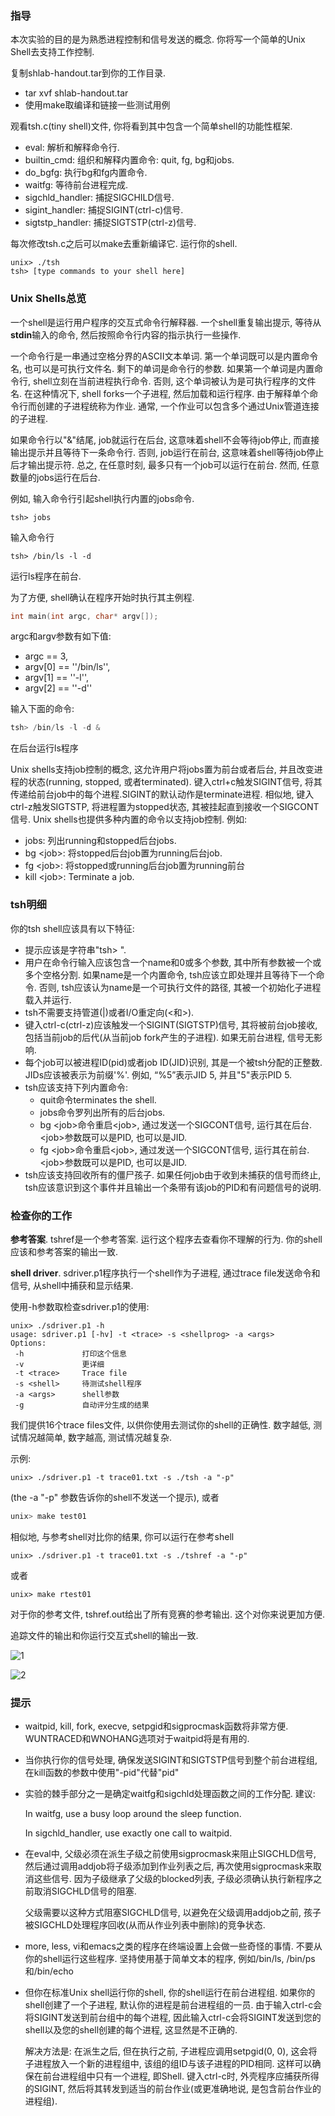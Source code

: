 ### 指导

本次实验的目的是为熟悉进程控制和信号发送的概念. 你将写一个简单的Unix Shell去支持工作控制.

复制shlab-handout.tar到你的工作目录.

* tar xvf shlab-handout.tar
* 使用make取编译和链接一些测试用例

观看tsh.c(tiny shell)文件, 你将看到其中包含一个简单shell的功能性框架.

* eval: 解析和解释命令行.
* builtin_cmd: 组织和解释内置命令: quit, fg, bg和jobs.
* do_bgfg: 执行bg和fg内置命令.
* waitfg: 等待前台进程完成.
* sigchld_handler: 捕捉SIGCHILD信号.
* sigint_handler: 捕捉SIGINT(ctrl-c)信号.
* sigtstp_handler: 捕捉SIGTSTP(ctrl-z)信号.

每次修改tsh.c之后可以make去重新编译它. 运行你的shell.

```shell
unix> ./tsh
tsh> [type commands to your shell here]
```

### Unix Shells总览

一个shell是运行用户程序的交互式命令行解释器. 一个shell重复输出提示, 等待从**stdin**输入的命令, 然后按照命令行内容的指示执行一些操作. 

一个命令行是一串通过空格分界的ASCII文本单词. 第一个单词既可以是内置命令名, 也可以是可执行文件名. 剩下的单词是命令行的参数. 如果第一个单词是内置命令行, shell立刻在当前进程执行命令. 否则, 这个单词被认为是可执行程序的文件名. 在这种情况下, shell forks一个子进程, 然后加载和运行程序. 由于解释单个命令行而创建的子进程统称为作业. 通常, 一个作业可以包含多个通过Unix管道连接的子进程. 

如果命令行以"&"结尾, job就运行在后台, 这意味着shell不会等待job停止, 而直接输出提示并且等待下一条命令行. 否则, job运行在前台, 这意味着shell等待job停止后才输出提示符. 总之, 在任意时刻, 最多只有一个job可以运行在前台. 然而, 任意数量的jobs运行在后台.

例如, 输入命令行引起shell执行内置的jobs命令.

```shell
tsh> jobs
```

输入命令行

```shell
tsh> /bin/ls -l -d
```

运行ls程序在前台. 

为了方便, shell确认在程序开始时执行其主例程.

```c
int main(int argc, char* argv[]);
```

argc和argv参数有如下值:

* argc == 3,
* argv[0] == ''/bin/ls'',
* argv[1] == ''-l'',
* argv[2] == ''-d''

输入下面的命令:

```c
tsh> /bin/ls -l -d &
```

在后台运行ls程序

Unix shells支持job控制的概念, 这允许用户将jobs置为前台或者后台, 并且改变进程的状态(running, stopped, 或者terminated). 键入ctrl+c触发SIGINT信号, 将其传递给前台job中的每个进程.SIGINT的默认动作是terminate进程. 相似地, 键入ctrl-z触发SIGTSTP, 将进程置为stopped状态, 其被挂起直到接收一个SIGCONT信号. Unix shells也提供多种内置的命令以支持job控制. 例如:

* jobs: 列出running和stopped后台jobs.
* bg \<job\>: 将stopped后台job置为running后台job.
* fg \<job\>: 将stopped或running后台job置为running前台
* kill \<job\>: Terminate a job.

### tsh明细

你的tsh shell应该具有以下特征:

* 提示应该是字符串"tsh> ".
* 用户在命令行输入应该包含一个name和0或多个参数, 其中所有参数被一个或多个空格分割. 如果name是一个内置命令, tsh应该立即处理并且等待下一个命令. 否则, tsh应该认为name是一个可执行文件的路径, 其被一个初始化子进程载入并运行.
* tsh不需要支持管道(|)或者I/O重定向(<和>).
* 键入ctrl-c(ctrl-z)应该触发一个SIGINT(SIGTSTP)信号, 其将被前台job接收, 包括当前job的后代(从当前job fork产生的子进程). 如果无前台进程, 信号无影响.
* 每个job可以被进程ID(pid)或者job ID(JID)识别, 其是一个被tsh分配的正整数. JIDs应该被表示为前缀'%'. 例如, “%5”表示JID 5, 并且"5"表示PID 5.
* tsh应该支持下列内置命令:
  - quit命令terminates the shell.
  - jobs命令罗列出所有的后台jobs.
  - bg \<job\>命令重启\<job\>, 通过发送一个SIGCONT信号, 运行其在后台. \<job\>参数既可以是PID, 也可以是JID.
  - fg \<job\>命令重启\<job\>, 通过发送一个SIGCONT信号, 运行其在前台. \<job\>参数既可以是PID, 也可以是JID.
* tsh应该支持回收所有的僵尸孩子. 如果任何job由于收到未捕获的信号而终止, tsh应该意识到这个事件并且输出一个条带有该job的PID和有问题信号的说明.

### 检查你的工作

**参考答案**. tshref是一个参考答案. 运行这个程序去查看你不理解的行为. 你的shell应该和参考答案的输出一致.

**shell driver**. sdriver.p1程序执行一个shell作为子进程, 通过trace file发送命令和信号, 从shell中捕获和显示结果.

使用-h参数取检查sdriver.p1的使用:

```shell
unix> ./sdriver.p1 -h
usage: sdriver.p1 [-hv] -t <trace> -s <shellprog> -a <args>
Options:
 -h             打印这个信息
 -v             更详细
 -t <trace>     Trace file
 -s <shell>     待测试shell程序
 -a <args>      shell参数
 -g             自动评分生成的结果
```

我们提供16个trace files文件, 以供你使用去测试你的shell的正确性. 数字越低, 测试情况越简单, 数字越高, 测试情况越复杂.

示例:

```shell
unix> ./sdriver.p1 -t trace01.txt -s ./tsh -a "-p"
```

(the -a "-p" 参数告诉你的shell不发送一个提示), 或者

```c
unix> make test01
```

相似地, 与参考shell对比你的结果, 你可以运行在参考shell

```shell
unix> ./sdriver.p1 -t trace01.txt -s ./tshref -a "-p"
```

或者

```shell
unix> make rtest01
```

对于你的参考文件, tshref.out给出了所有竞赛的参考输出. 这个对你来说更加方便.

追踪文件的输出和你运行交互式shell的输出一致.

![1](./1.png)

![2](./2.png)

### 提示

* waitpid, kill, fork, execve, setpgid和sigprocmask函数将非常方便. WUNTRACED和WNOHANG选项对于waitpid将是有用的.

* 当你执行你的信号处理, 确保发送SIGINT和SIGTSTP信号到整个前台进程组, 在kill函数的参数中使用"-pid"代替"pid"

* 实验的棘手部分之一是确定waitfg和sigchld处理函数之间的工作分配. 建议:

  In waitfg, use a busy loop around the sleep function.

  In sigchld_handler, use exactly one call to waitpid.

* 在eval中, 父级必须在派生子级之前使用sigprocmask来阻止SIGCHLD信号, 然后通过调用addjob将子级添加到作业列表之后, 再次使用sigprocmask来取消这些信号. 因为子级继承了父级的blocked列表, 子级必须确认执行新程序之前取消SIGCHLD信号的阻塞.

  父级需要以这种方式阻塞SIGCHLD信号, 以避免在父级调用addjob之前, 孩子被SIGCHLD处理程序回收(从而从作业列表中删除)的竞争状态.

* more, less, vi和emacs之类的程序在终端设置上会做一些奇怪的事情. 不要从你的shell运行这些程序. 坚持使用基于简单文本的程序, 例如/bin/ls, /bin/ps和/bin/echo

* 但你在标准Unix shell运行你的shell, 你的shell运行在前台进程组. 如果你的shell创建了一个子进程, 默认你的进程是前台进程组的一员. 由于输入ctrl-c会将SIGINT发送到前台组中的每个进程, 因此输入ctrl-c会将SIGINT发送到您的shell以及您的shell创建的每个进程, 这显然是不正确的.

  解决方法是: 在派生之后, 但在执行之前, 子进程应调用setpgid(0, 0), 这会将子进程放入一个新的进程组中, 该组的组ID与该子进程的PID相同. 这样可以确保在前台进程组中只有一个进程, 即Shell. 键入ctrl-c时, 外壳程序应捕获所得的SIGINT, 然后将其转发到适当的前台作业(或更准确地说, 是包含前台作业的进程组).